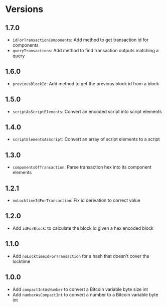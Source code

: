 # Versions

## 1.7.0

- `idForTransactionComponents`: Add method to get transaction id for components
- `queryTransactions`: Add method to find transaction outputs matching a query

## 1.6.0

- `previousBlockId`: Add method to get the previous block id from a block

## 1.5.0

- `scriptAsScriptElements`: Convert an encoded script into script elements

## 1.4.0

- `scriptElementsAsScript`: Convert an array of script elements to a script

## 1.3.0

- `componentsOfTransaction`: Parse transaction hex into its component elements

## 1.2.1

- `noLocktimeIdForTransaction`: Fix id derivation to correct value

## 1.2.0

- Add `idForBlock`: to calculate the block id given a hex encoded block

## 1.1.0

- Add `noLocktimeIdForTransaction` for a hash that doesn't cover the locktime

## 1.0.0

- Add `compactIntAsNumber` to convert a Bitcoin variable byte size int
- Add `numberAsCompactInt` to convert a number to a Bitcoin variable byte int
